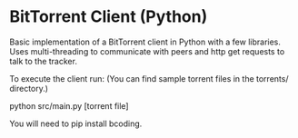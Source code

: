 # BitTorrent Client (Python)
Basic implementation of a BitTorrent client in Python with a few libraries. Uses multi-threading to communicate with peers and http get requests to talk to the tracker.

To execute the client run:
(You can find sample torrent files in the torrents/ directory.)

python src/main.py [torrent file]

You will need to pip install bcoding.
